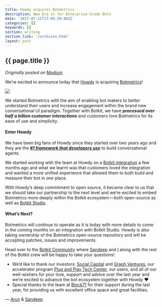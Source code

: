 ```yaml
---
title: Howdy acquires Botmetrics
description: New Era in for Enterprise Grade Bots
date: '2017-07-11T17:09:39.962Z'
categories: []
keywords: []
section: writing
section_link: '/archives.html'
layout: post
---
```


## {{ page.title }}

*Originally posted on [Medium](https://medium.com/@iamclovin)*

We’re excited to announce today that [Howdy](https://www.howdy.ai) is acquiring [Botmetrics](https://www.getbotmetrics.com)!

![](https://cdn-images-1.medium.com/max/800/1*6dI33C8xcEHBUoxgYqEzCQ.png)

We started Botmetrics with the aim of enabling bot makers to better understand their users and increase engagement within the brand new conversational UI paradigm. Together with Botkit, we have **_processed over half a billion customer interactions_** and customers love Botmetrics for its ease of use and simplicity.

#### Enter Howdy

We have been big fans of Howdy since they started over two years ago and they are the [**_#1 framework that developers use_**](https://github.com/howdyai/botkit) to build conversational agents.

We started working with the team at Howdy on a [Botkit integration](https://github.com/botmetrics/botkit-middleware-botmetrics) a few months ago and what we learnt was that customers loved the integration and wanted a more unified experience that allowed them to both build and measure their bot in _one_ place.

With Howdy’s deep commitment to open source, it became clear to us that we should take our partnership to the next level and we’re excited to embed Botmetrics more deeply within the Botkit ecosystem — both open-source as well as [Botkit Studio](https://studio.botkit.ai).

#### What’s Next?

Botmetrics will continue to operate as it is today with more details to come in the coming months on an integration with Botkit Studio. Howdy is also taking ownership of the Botmetrics open-source repository and will be accepting patches, issues and improvements.

Head over to the [Botkit Community](http://community.botkit.ai/) where [Sandeep](https://twitter.com/_sandeep) and [I](https://twitter.com/iamclovin) along with the rest of the Botkit crew will be happy to take your questions!

*   We’d like to thank our investors: [Social Capital](http://socialcapital.com) and [Graph Ventures](http://graphventures.com), our accelerator program [Plug and Play Tech Center](http://plugandplaytechcenter.com/), our users, and all of our well-wishers for your love, support and advice over the last year and we’re excited to advance the bot ecosystem together with Howdy ❤
*   Special thanks to the team at [Block71](http://block71sf.com) for their support during the last year, for providing us with excellent office space and great facilities.

— [Arun](https://twitter.com/iamclovin) & [Sandeep](https://twitter.com/_sandeep)
